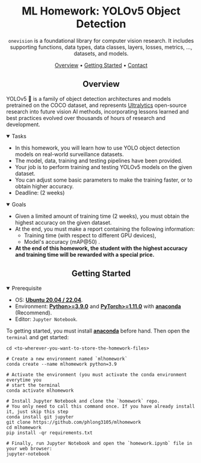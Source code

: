 <div align="center">

ML Homework: YOLOv5 Object Detection
=============================
`onevision` is a foundational library for computer vision research. 
It includes supporting functions, data types, data classes, layers, losses, 
metrics, ..., datasets, and models.

<p align="center">
  <a href="#overview">Overview</a> •  
  <a href="#getting-started">Getting Started</a> •
  <a href="#contact">Contact</a>
</p>
</div>

## <div align="center">Overview</div>

YOLOv5 🚀 is a family of object detection architectures and models pretrained 
on the COCO dataset, and represents <a href="https://ultralytics.com">Ultralytics</a>
open-source research into future vision AI methods, incorporating lessons learned 
and best practices evolved over thousands of hours of research and development.

<details open>
<summary>Tasks</summary>

- In this homework, you will learn how to use YOLO object detection models on real-world surveillance datasets.
- The model, data, training and testing pipelines have been provided.
- Your job is to perform training and testing YOLOv5 models on the given dataset. 
- You can adjust some basic parameters to make the training faster, or to obtain higher accuracy.
- Deadline: (2 weeks)
</details>

<details open>
<summary>Goals</summary>

- Given a limited amount of training time (2 weeks), you must obtain the highest accuracy on the given dataset.
- At the end, you must make a report containing the following information: 
  - Training time (with respect to different GPU devices), 
  - Model's accuracy (mAP@50) .
- **At the end of this homework, the student with the highest accuracy and training time will be rewarded with a special price.**

</details>


## <div align="center">Getting Started</div>

<details open>
<summary>Prerequisite</summary>

- OS: [**Ubuntu 20.04 / 22.04**](https://ubuntu.com/download/desktop).
- Environment: 
  [**Python>=3.9.0**](https://www.python.org/) 
  and [**PyTorch>=1.11.0**](https://pytorch.org/get-started/locally/) 
  with [**anaconda**](https://www.anaconda.com/products/distribution) (Recommend).
- Editor: `Jupyter Notebook`.
</details>

To getting started, you must install [**anaconda**](https://www.anaconda.com/products/distribution) 
before hand. Then open the `terminal` and get started:

```shell
cd <to-wherever-you-want-to-store-the-homework-files>

# Create a new environment named `mlhomework`
conda create --name mlhomework python=3.9

# Activate the environment (you must activate the conda environment everytime you 
# start the terminal
conda activate mlhomework

# Install Jupyter Notebook and clone the `homework` repo. 
# You only need to call this command once. If you have already install it, just skip this step
conda install git jupyter
git clone https://github.com/phlong3105/mlhomework
cd mlhomework
pip install -qr requirements.txt

# Finally, run Jupyter Notebook and open the `homework.ipynb` file in your web browser:
jupyter-notebook
```
